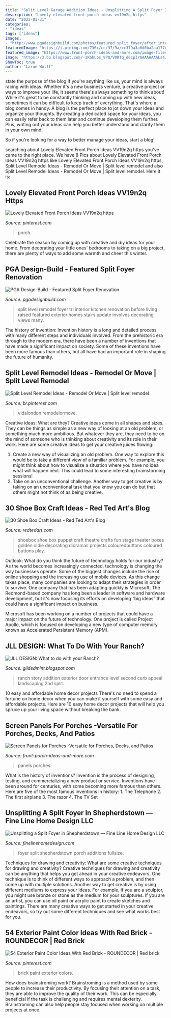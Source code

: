 ```yaml
---
title: "Split Level Garage Addition Ideas - Unsplitting A Split Foyer In Shepherdstown — Fine Line Home Design Llc"
description: "Lovely elevated front porch ideas vv19n2q https"
date: "2023-01-31"
categories:
- "ideas"
tags: ["ideas"]
images:
- "http://www.pgadesignbuild.com/photos/featured_split_foyer/after_interior_800.jpg"
featuredImage: "https://i.pinimg.com/736x/cc/37/9a/cc379a3a0d0ba2aa177d57f2a0cdafbc.jpg"
featured_image: "https://www.front-porch-ideas-and-more.com/image-files/screen-porch-addition-102.jpg"
image: "https://3.bp.blogspot.com/-IKGhLbs_9PQ/V0RTq_d0cpI/AAAAAAAALs4/e8MfxeLa-hYRxGSkiWPIjuwpckRtnA-twCKgB/s1600/Screen%2BShot%2B2016-05-24%2Bat%2B9.03.08%2BAM.png"
ShowToc: true
author: "Larue Wolff"
---
```



state the purpose of the blog
If you're anything like us, your mind is always racing with ideas. Whether it's a new business venture, a creative project or ways to improve your life, it seems there's always something to think about! While it's great to be constantly thinking and coming up with new ideas, sometimes it can be difficult to keep track of everything. That's where a blog comes in handy.
A blog is the perfect place to jot down your ideas and organize your thoughts. By creating a dedicated space for your ideas, you can easily refer back to them later and continue developing them further. Plus, writing out your ideas can help you better understand and clarify them in your own mind.

So if you're looking for a way to better manage your ideas, start a blog!

	

		
searching about Lovely Elevated Front Porch Ideas VV19n2q https you've came to the right place. We have 8 Pics about Lovely Elevated Front Porch Ideas VV19n2q https like Lovely Elevated Front Porch Ideas VV19n2q https, Split Level Remodel Ideas - Remodel Or Move | Split level remodel and also Split Level Remodel Ideas - Remodel Or Move | Split level remodel. Here it is:
		
    
## Lovely Elevated Front Porch Ideas VV19n2q Https

<img loading=lazy src="https://i.pinimg.com/736x/cc/37/9a/cc379a3a0d0ba2aa177d57f2a0cdafbc.jpg" onerror="this.onerror=null;this.src='https://tse4.mm.bing.net/th?id=OIP.fZva_S6JG7eMGH17OkeciwHaEo&amp;pid=15.1';" alt="Lovely Elevated Front Porch Ideas VV19n2q https">

_Source: pinterest.com_

>porch. 

	

Celebrate the season by coming up with creative and diy ideas for your home. From decorating your little ones’ bedrooms to taking on a big project, there are plenty of ways to add some warmth and cheer this winter.

    
## PGA Design-Build - Featured Split Foyer Renovation

<img loading=lazy src="http://www.pgadesignbuild.com/photos/featured_split_foyer/after_interior_800.jpg" onerror="this.onerror=null;this.src='https://tse4.mm.bing.net/th?id=OIP.DczesL7_oaYgCNR53CsSsAHaEn&amp;pid=15.1';" alt="PGA Design-Build - Featured Split Foyer Renovation">

_Source: pgadesignbuild.com_

>split level remodel foyer tri interior kitchen renovation before living raised featured exterior homes stairs update involves decorating views many. 

	

The history of invention:
Invention history is a long and detailed process with many different steps and individuals involved. From the prehistoric era through to the modern era, there have been a number of inventions that have made a significant impact on society. Some of these inventions have been more famous than others, but all have had an important role in shaping the future of humanity.

    
## Split Level Remodel Ideas - Remodel Or Move | Split Level Remodel

<img loading=lazy src="https://i.pinimg.com/originals/0b/c7/12/0bc712fffce04389a314d75139407886.png" onerror="this.onerror=null;this.src='https://tse2.mm.bing.net/th?id=OIP.kQ0X1BthtEoV6xitqBjDegHaLH&amp;pid=15.1';" alt="Split Level Remodel Ideas - Remodel Or Move | Split level remodel">

_Source: br.pinterest.com_

>vidalondon remodelormove. 

	

Creative ideas: What are they?
Creative ideas come in all shapes and sizes. They can be things as simple as a new way of looking at an old problem, or something much more ambitious. But whatever they are, they need to be on the mind of someone who is thinking about creativity and its role in their work. Here are some creative ideas to get your creative juices flowing: 
1) Create a new way of visualizing an old problem. One way to explore this would be to take a different view of a familiar problem. For example, you might think about how to visualize a situation where you have no idea what will happen next. This could lead to some interesting brainstorming sessions! 
2) Take on an unconventional challenge. Another way to get creative is by taking on an unconventional task that you know you can do but that others might not think of as being creative.

    
## 30 Shoe Box Craft Ideas - Red Ted Art&#039;s Blog

<img loading=lazy src="https://www.redtedart.com/wp-content/uploads/2015/05/Shoebox-Puppet-Theater.jpg" onerror="this.onerror=null;this.src='https://tse2.mm.bing.net/th?id=OIP.UEIHmfJN6B8OmZ-VEtlJAAAAAA&amp;pid=15.1';" alt="30 Shoe Box Craft Ideas - Red Ted Art&#039;s Blog">

_Source: redtedart.com_

>shoebox shoe box puppet craft theatre crafts fun stage theater boxes golden oldie decorating dioramas projects colouredbuttons coloured buttons play. 

	

Outlook: What do you think the future of technology holds for our industry?
As the world becomes increasingly connected, technology is changing the way businesses operate. Some of the biggest changes include the rise of online shopping and the increasing use of mobile devices. As this change takes place, many companies are looking to adapt their strategies in order to survive. 
One company that has been adapting quickly is Microsoft. The Redmond-based company has long been a leader in software and hardware development, but it's now focusing its efforts on developing “big ideas” that could have a significant impact on business. 

Microsoft has been working on a number of projects that could have a major impact on the future of technology. One project is called Project Apollo, which is focused on developing a new type of computer memory known as Accelerated Persistent Memory (APM).

    
## JLL DESIGN: What To Do With Your Ranch?

<img loading=lazy src="https://3.bp.blogspot.com/-IKGhLbs_9PQ/V0RTq_d0cpI/AAAAAAAALs4/e8MfxeLa-hYRxGSkiWPIjuwpckRtnA-twCKgB/s1600/Screen%2BShot%2B2016-05-24%2Bat%2B9.03.08%2BAM.png" onerror="this.onerror=null;this.src='https://tse3.mm.bing.net/th?id=OIP.gS8V96varzdxfaplwYIGHgHaGu&amp;pid=15.1';" alt="JLL DESIGN: What to do with your Ranch?">

_Source: gildedmint.blogspot.com_

>ranch story addition exterior door entrance level second curb appeal landscaping 2nd split. 

	

10 easy and affordable home decor projects
There's no need to spend a fortune on home decor when you can make it yourself with some easy and affordable projects. Here are 10 easy home decor projects that will help you spruce up your living space without breaking the bank.

    
## Screen Panels For Porches -Versatile For Porches, Decks, And Patios

<img loading=lazy src="https://www.front-porch-ideas-and-more.com/image-files/screen-porch-addition-102.jpg" onerror="this.onerror=null;this.src='https://tse2.mm.bing.net/th?id=OIP.Ly5TEPO-aGgdxjDLt_OmdgHaFj&amp;pid=15.1';" alt="Screen Panels for Porches -Versatile for Porches, Decks, and Patios">

_Source: front-porch-ideas-and-more.com_

>panels porches. 

	

What is the history of inventions?
Invention is the process of designing, testing, and commercializing a new product or service. Inventions have been around for centuries, with some becoming more famous than others. Here are five of the most famous inventions in history: 1. The Telephone 2. The first airplane 3. The razor 4. The TV Set 
    
## Unsplitting A Split Foyer In Shepherdstown — Fine Line Home Design LLC

<img loading=lazy src="https://images.squarespace-cdn.com/content/v1/510ef689e4b0b7597745106d/1379709624364-VEIW10LIAPUKGT8QKZKT/ke17ZwdGBToddI8pDm48kK60W-ob1oA2Fm-j4E_9NQB7gQa3H78H3Y0txjaiv_0fDoOvxcdMmMKkDsyUqMSsMWxHk725yiiHCCLfrh8O1z4YTzHvnKhyp6Da-NYroOW3ZGjoBKy3azqku80C789l0kD6Ec8Uq9YczfrzwR7e2Mh5VMMOxnTbph8FXiclivDQnof69TlCeE0rAhj6HUpXkw/P1010371.JPG" onerror="this.onerror=null;this.src='https://tse4.mm.bing.net/th?id=OIP.ebw4RBfXFTKq6pJqbuKjIwHaJ3&amp;pid=15.1';" alt="Unsplitting a Split Foyer in Shepherdstown — Fine Line Home Design LLC">

_Source: finelinehomedesign.com_

>foyer split shepherdstown porch additions fullsize. 

	

Techniques for drawing and creativity: What are some creative techniques for drawing and creativity?
Creative techniques for drawing and creativity can be anything that helps you get ahead in your creative endeavors. One technique is to think of different ways to approach a problem, and then come up with multiple solutions. Another way to get creative is by using different mediums to express your ideas. For example, if you are a sculptor, you might use bronze or stone as the medium for your sculptures. If you are an artist, you can use oil paint or acrylic paint to create sketches and paintings. There are many creative ways to get started in your creative endeavors, so try out some different techniques and see what works best for you.

    
## 54 Exterior Paint Color Ideas With Red Brick - ROUNDECOR | Red Brick

<img loading=lazy src="https://i.pinimg.com/736x/39/c6/eb/39c6ebf2bfee739f820f49aac7b99ef0.jpg" onerror="this.onerror=null;this.src='https://tse4.mm.bing.net/th?id=OIP.lKdVO5mebF9GY4xOE7BDOQHaKn&amp;pid=15.1';" alt="54 Exterior Paint Color Ideas With Red Brick - ROUNDECOR | Red brick">

_Source: pinterest.com_

>brick paint exterior colors. 

	

How does brainstroming work?
Brainstroming is a method used by some people to increase their productivity. By focusing their attention on a task, they are able to improve the quality of their work. This can be especially beneficial if the task is challenging and requires mental dexterity. Brainstroming can also help people stay focused when working on multiple projects at once.

